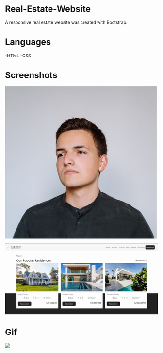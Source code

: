 # Real-Estate-Website

A responsive real estate website was created with Bootstrap.

# Languages

-HTML 
-CSS 

# Screenshots

![](/images/team-1.png)

![](/images/ss-2.jpg)

# Gif

![](/images/house.gif)




